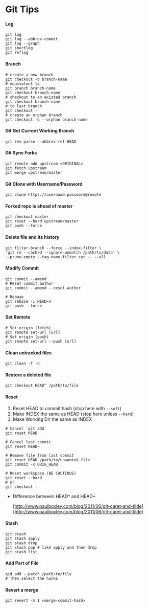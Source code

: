# Git Tips

#### Log

```shell
git log
git log --abbrev-commit
git log --graph
git shortlog
git reflog
```

#### Branch

```shell
# create a new branch
git checkout -b branch-name
# equivalent to
git branch branch-name
git checkout branch-name
# checkout to an existed branch
git checkout branch-name
# to last branch
git checkout -
# create an orphan branch
git checkout -b --orphan branch-name
```

#### Git Get Current Working Branch

```shell
git rev-parse --abbrev-ref HEAD
```

#### Git Sync Forks

```shell
git remote add upstream <ORIGINAL>
git fetch upstream
git merge upstream/master
```

#### Git Clone with Username/Password

```shell
git clone https://username:password@remote
```

#### Forked repo is ahead of master

```shell
git checkout master
git reset --hard upstream/master
git push --force
```

#### Delete file and its history

```shell
git filter-branch --force --index-filter \
'git rm --cached --ignore-unmatch /path/to/data' \
--prune-empty --tag-name-filter cat -- --all
```

#### Modify Commit

```shell
git commit --amend
# Reset commit author
git commit --amend --reset-author

# Rebase
git rebase -i HEAD~n
git push --force
```

#### Set Remote

```shell
# Set origin (fetch)
git remote set-url [url]
# Set origin (push)
git remote set-url --push [url]
```

#### Clean untracked files

```shell
git clean -f -d
```

#### Restore a deleted file

```shell
git checkout HEAD^ /path/to/file
```

#### Reset

1. Reset HEAD to commit hash \(stop here with `--soft`\)
2. Make INDEX the same as HEAD \(stop here unless `--hard`\)
3. Make Working Dir the same as INDEX

```shell
# Cancel `git add`
git reset HEAD

# Cancel last commit
git reset HEAD~

# Remove file from last commit
git reset HEAD /path/to/unwanted_file
git commit -c ORIG_HEAD

# Reset workspace (BE CAUTIOUS)
git reset --hard
# or
git checkout .
```

- Difference between HEAD^ and HEAD~

  [http://www.paulboxley.com/blog/2011/06/git-caret-and-tilde](http://www.paulboxley.com/blog/2011/06/git-caret-and-tilde)

#### Stash

```shell
git stash
git stash apply
git stash drop
git stash pop # like apply and then drop
git stash list
```

#### Add Part of File

```shell
gid add --patch /path/to/file
# Then select the hunks
```

#### Revert a merge

```shell
git revert -m 1 <merge-commit-hash>
```
